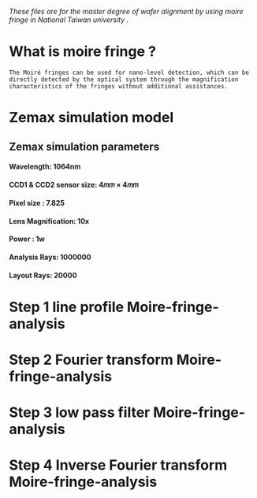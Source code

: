 *These files are for the master degree of wafer alignment by using moire fringe in National Taiwan university .*
# What is moire fringe ?
`The Moiré fringes can be used for nano-level detection, which can be directly detected by the optical system through the magnification characteristics of the fringes without additional assistances.`
# Zemax simulation model


## Zemax simulation parameters
####  Wavelength: 1064nm 
####  CCD1 & CCD2 sensor size: 4𝑚𝑚 × 4𝑚𝑚
####  Pixel size : 7.825  
####  Lens Magnification: 10x 
####  Power : 1w
####  Analysis Rays: 1000000
####  Layout Rays: 20000

# Step 1 line profile  Moire-fringe-analysis

# Step 2 Fourier transform  Moire-fringe-analysis

# Step 3 low pass filter Moire-fringe-analysis

# Step 4 Inverse Fourier transform Moire-fringe-analysis
